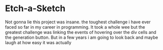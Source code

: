 # Etch-a-Sketch
Not gonna lie this project was insane. the toughest challenge i have ever faced so far in my career in programming. It took a whole wee but the greatest challenge was linking the events of hovering over the div cells and the generation button. But in a few years i am going to look back and maybe laugh at how easy it was actually
